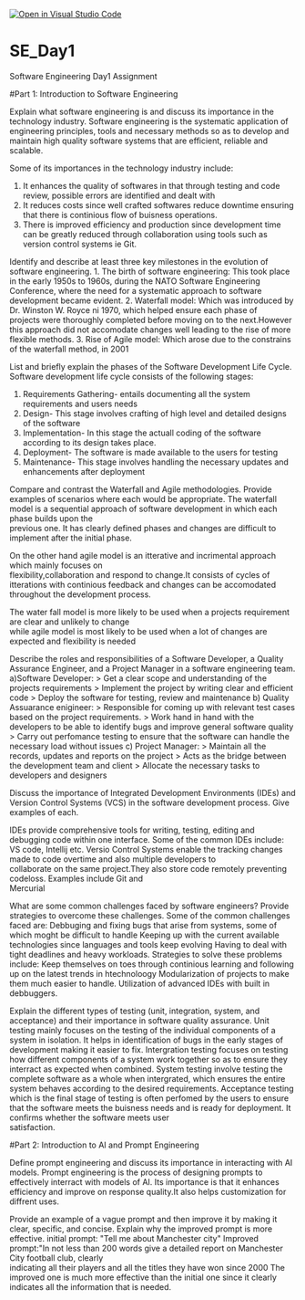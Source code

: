 [![Open in Visual Studio Code](https://classroom.github.com/assets/open-in-vscode-2e0aaae1b6195c2367325f4f02e2d04e9abb55f0b24a779b69b11b9e10269abc.svg)](https://classroom.github.com/online_ide?assignment_repo_id=18373610&assignment_repo_type=AssignmentRepo)
# SE_Day1
Software Engineering Day1 Assignment

#Part 1: Introduction to Software Engineering

Explain what software engineering is and discuss its importance in the technology industry.
  Software engineering is the systematic application of engineering principles, tools and necessary methods so as    to develop and maintain high quality software systems that are efficient, reliable and scalable.

  Some of its importances in the technology industry include:
  1. It enhances the quality of softwares in that through testing and code review, possible errors are identified 
   and dealt with
  2. It reduces costs since well crafted softwares reduce downtime ensuring that there is continious flow of 
   buisness operations.
  3. There is improved efficiency and production since development time can be greatly reduced through collaboration using tools such as version control systems ie Git.


Identify and describe at least three key milestones in the evolution of software engineering.
    1. The birth of software engineering: This took place in the early 1950s to 1960s, during the NATO Software         Engineering Conference, where the need for a systematic approach to software development became evident.
    2. Waterfall model: Which was introduced by Dr. Winston W. Royce ni 1970, which helped ensure each phase of   
        projects were thoroughly completed before moving on to the next.However this approach did not accomodate 
       changes well leading to the rise of more flexible methods.
    3. Rise of Agile model: Which arose due to the constrains of the waterfall method, in 2001




List and briefly explain the phases of the Software Development Life Cycle.
  Software development life cycle consists of the following stages:
  1. Requirements Gathering- entails documenting all the system requirements and users needs
  2. Design- This stage involves crafting of high level and detailed designs of the software
  3. Implementation- In this stage the actuall coding of the software according to its design takes place.
  4. Deployment- The software is made available to the users for testing
  5. Maintenance- This stage involves handling the necessary updates and enhancements after deployment


Compare and contrast the Waterfall and Agile methodologies. Provide examples of scenarios where each would be appropriate.
  The waterfall model is a sequential approach of software development in which each phase builds upon the       
  previous one. It has clearly defined phases and changes are difficult to implement after the initial phase.
  
  On the other hand agile model is an itterative and incrimental approach which mainly focuses on      
  flexibility,collaboration and respond to change.It consists of cycles of itterations with continious feedback and changes can be accomodated throughout the development process.

  The water fall model is more likely to be used when a projects requirement are clear and unlikely to change   
  while agile model is most likely to be used when a lot of changes are expected and flexibility is needed
  


Describe the roles and responsibilities of a Software Developer, a Quality Assurance Engineer, and a Project Manager in a software engineering team.
  a)Software Developer:
      > Get a clear scope and understanding of the projects requirements
      > Implement the project by writing clear and efficient code
      > Deploy the software for testing, review and maintenance
  b) Quality Assuarance enigineer:
      > Responsible for coming up with relevant test cases based on the project requirements.
      > Work hand in hand with the developers to be able to identify bugs and improve general software quality
      > Carry out perfomance testing to ensure that the software can handle the necessary load without issues
  c) Project Manager:
      > Maintain all the records, updates and reports on the project
      > Acts as the bridge between the development team and client
      > Allocate the necessary tasks to developers and designers
      
Discuss the importance of Integrated Development Environments (IDEs) and Version Control Systems (VCS) in the software development process. Give examples of each.
    
  IDEs provide comprehensive tools for writing, testing, editing and debugging code within one interface. Some of    the common IDEs include: VS code, Intellij etc.
  Versio Control Systems enable the tracking changes made to code overtime and also multiple developers to   
  collaborate on the same project.They also store code remotely preventing codeloss. Examples include Git and   
  Mercurial

What are some common challenges faced by software engineers? Provide strategies to overcome these challenges.
  Some of the common challenges faced are:
    Debbuging and fixing bugs that arise from systems, some of which moght be difficult to handle
    Keeping up with the current available technologies since languages and tools keep evolving
    Having to deal with tight deadlines and heavy workloads.
  Strategies to solve these problems include:
    Keep themselves on toes through continious learning and following up on the latest trends in htechnoloogy
    Modularization of projects to make them much easier to handle.
    Utilization of  advanced IDEs with built in debbuggers.
    

Explain the different types of testing (unit, integration, system, and acceptance) and their importance in software quality assurance.
  Unit testing mainly focuses on the testing of the individual components of a system in isolation. It helps in 
    identification of bugs in the early stages of development making it easier to fix.
  Intergration testing focuses on testing how different components of a system work together so as to ensure they 
    interract as expected when combined.
  System testing involve testing the complete software as a whole when intergrated, which ensures the entire system
    behaves according to the desired requirements.
  Acceptance testing which is the final stage of testing is often perfomed by the users to ensure that the 
    software meets the buisness needs and is ready for deployment. It confirms whether the software meets user     
   satisfaction.


#Part 2: Introduction to AI and Prompt Engineering


Define prompt engineering and discuss its importance in interacting with AI models.
  Prompt engineering is the process of designing prompts to effectively interract with models of AI. Its importance is that it enhances efficiency and improve on response quality.It also helps customization for diffrent uses.

Provide an example of a vague prompt and then improve it by making it clear, specific, and concise. Explain why the improved prompt is more effective.
  initial prompt: "Tell me about Manchester city"
  Improved prompt:"In not less than 200 words give a detailed report on Manchester City football club, clearly   
  indicating all their players and all the titles they have won since 2000
  The improved one is much more effective than the initial one since it clearly indicates all the information that is needed.
